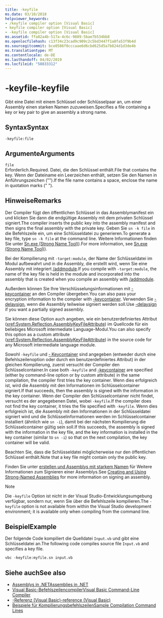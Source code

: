 ```yaml
---
title: -keyfile
ms.date: 03/10/2018
helpviewer_keywords:
- /keyfile compiler option [Visual Basic]
- keyfile compiler option [Visual Basic]
- -keyfile compiler option [Visual Basic]
ms.assetid: ffa82a4b-517a-4c6c-9889-5bae7b534bb8
ms.openlocfilehash: c13f34c23cad9c909c2c5bd3447f1a8fa53f9b4d
ms.sourcegitcommit: bce0586f0cccaae6d6cbd625d5a7b824d1d3de4b
ms.translationtype: MT
ms.contentlocale: de-DE
ms.lasthandoff: 04/02/2019
ms.locfileid: "58833312"
---
```

# <a name="-keyfile"></a><span data-ttu-id="f00a2-102">-keyfile</span><span class="sxs-lookup"><span data-stu-id="f00a2-102">-keyfile</span></span>
<span data-ttu-id="f00a2-103">Gibt eine Datei mit einem Schlüssel oder Schlüsselpaar an, um einer Assembly einen starken Namen zuzuweisen.</span><span class="sxs-lookup"><span data-stu-id="f00a2-103">Specifies a file containing a key or key pair to give an assembly a strong name.</span></span>  
  
## <a name="syntax"></a><span data-ttu-id="f00a2-104">Syntax</span><span class="sxs-lookup"><span data-stu-id="f00a2-104">Syntax</span></span>  
  
``` 
-keyfile:file  
```  
  
## <a name="arguments"></a><span data-ttu-id="f00a2-105">Argumente</span><span class="sxs-lookup"><span data-stu-id="f00a2-105">Arguments</span></span>  
 `file`  
 <span data-ttu-id="f00a2-106">Erforderlich.</span><span class="sxs-lookup"><span data-stu-id="f00a2-106">Required.</span></span> <span data-ttu-id="f00a2-107">Datei, die den Schlüssel enthält.</span><span class="sxs-lookup"><span data-stu-id="f00a2-107">File that contains the key.</span></span> <span data-ttu-id="f00a2-108">Wenn der Dateiname ein Leerzeichen enthält, setzen Sie den Namen in Anführungszeichen ("").</span><span class="sxs-lookup"><span data-stu-id="f00a2-108">If the file name contains a space, enclose the name in quotation marks (" ").</span></span>  
  
## <a name="remarks"></a><span data-ttu-id="f00a2-109">Hinweise</span><span class="sxs-lookup"><span data-stu-id="f00a2-109">Remarks</span></span>  
 <span data-ttu-id="f00a2-110">Der Compiler fügt den öffentlichen Schlüssel in das Assemblymanifest ein und klicken Sie dann die endgültige Assembly mit dem privaten Schlüssel signiert.</span><span class="sxs-lookup"><span data-stu-id="f00a2-110">The compiler inserts the public key into the assembly manifest and then signs the final assembly with the private key.</span></span> <span data-ttu-id="f00a2-111">Geben Sie `sn -k file` in die Befehlszeile ein, um eine Schlüsseldatei zu generieren.</span><span class="sxs-lookup"><span data-stu-id="f00a2-111">To generate a key file, type `sn -k file` at the command line.</span></span> <span data-ttu-id="f00a2-112">Weitere Informationen finden Sie unter [Sn.exe (Strong Name Tool)](../../../framework/tools/sn-exe-strong-name-tool.md)).</span><span class="sxs-lookup"><span data-stu-id="f00a2-112">For more information, see [Sn.exe (Strong Name Tool)](../../../framework/tools/sn-exe-strong-name-tool.md)).</span></span>  
  
 <span data-ttu-id="f00a2-113">Bei der Kompilierung mit `-target:module`, der Name der Schlüsseldatei im Modul aufbewahrt und in die Assembly, die erstellt wird, wenn Sie eine Assembly mit integriert [/addmodule](../../../visual-basic/reference/command-line-compiler/addmodule.md).</span><span class="sxs-lookup"><span data-stu-id="f00a2-113">If you compile with `-target:module`, the name of the key file is held in the module and incorporated into the assembly that is created when you compile an assembly with [/addmodule](../../../visual-basic/reference/command-line-compiler/addmodule.md).</span></span>  
  
 <span data-ttu-id="f00a2-114">Außerdem können Sie Ihre Verschlüsselungsinformationen mit [-keycontainer](../../../visual-basic/reference/command-line-compiler/keycontainer.md) an den Compiler übergeben.</span><span class="sxs-lookup"><span data-stu-id="f00a2-114">You can also pass your encryption information to the compiler with [-keycontainer](../../../visual-basic/reference/command-line-compiler/keycontainer.md).</span></span> <span data-ttu-id="f00a2-115">Verwenden Sie [-delaysign](../../../visual-basic/reference/command-line-compiler/delaysign.md), wenn die Assembly teilweise signiert werden soll.</span><span class="sxs-lookup"><span data-stu-id="f00a2-115">Use [-delaysign](../../../visual-basic/reference/command-line-compiler/delaysign.md) if you want a partially signed assembly.</span></span>  
  
 <span data-ttu-id="f00a2-116">Sie können diese Option auch angeben, wie ein benutzerdefiniertes Attribut (<xref:System.Reflection.AssemblyKeyFileAttribute>) im Quellcode für ein beliebiges Microsoft intermediate Language-Modul.</span><span class="sxs-lookup"><span data-stu-id="f00a2-116">You can also specify this option as a custom attribute (<xref:System.Reflection.AssemblyKeyFileAttribute>) in the source code for any Microsoft intermediate language module.</span></span>  
  
 <span data-ttu-id="f00a2-117">Sowohl `-keyfile` und [- Keycontainer](../../../visual-basic/reference/command-line-compiler/keycontainer.md) sind angegeben (entweder durch eine Befehlszeilenoption oder durch ein benutzerdefiniertes Attribut) in der gleichen Kompilierung, zuerst versucht der Compiler den Schlüsselcontainer.</span><span class="sxs-lookup"><span data-stu-id="f00a2-117">In case both `-keyfile` and [-keycontainer](../../../visual-basic/reference/command-line-compiler/keycontainer.md) are specified (either by command-line option or by custom attribute) in the same compilation, the compiler first tries the key container.</span></span> <span data-ttu-id="f00a2-118">Wenn dies erfolgreich ist, wird die Assembly mit den Informationen im Schlüsselcontainer signiert.</span><span class="sxs-lookup"><span data-stu-id="f00a2-118">If that succeeds, then the assembly is signed with the information in the key container.</span></span> <span data-ttu-id="f00a2-119">Wenn der Compiler den Schlüsselcontainer nicht findet, versucht es der angegebenen Datei, wobei `-keyfile`.</span><span class="sxs-lookup"><span data-stu-id="f00a2-119">If the compiler does not find the key container, it tries the file specified with `-keyfile`.</span></span> <span data-ttu-id="f00a2-120">Wenn dies erfolgreich ist, die Assembly mit den Informationen in der Schlüsseldatei signiert wird und die Schlüsselinformationen werden im Schlüsselcontainer installiert (ähnlich wie `sn -i`), damit bei der nächsten Kompilierung die Schlüsselcontainer gültig sein soll.</span><span class="sxs-lookup"><span data-stu-id="f00a2-120">If this succeeds, the assembly is signed with the information in the key file, and the key information is installed in the key container (similar to `sn -i`) so that on the next compilation, the key container will be valid.</span></span>  
  
 <span data-ttu-id="f00a2-121">Beachten Sie, dass die Schlüsseldatei möglicherweise nur den öffentlichen Schlüssel enthält.</span><span class="sxs-lookup"><span data-stu-id="f00a2-121">Note that a key file might contain only the public key.</span></span>  
  
 <span data-ttu-id="f00a2-122">Finden Sie unter [erstellen und Assemblys mit starkem Namen](../../../framework/app-domains/create-and-use-strong-named-assemblies.md) für Weitere Informationen zum Signieren einer Assemblys.</span><span class="sxs-lookup"><span data-stu-id="f00a2-122">See [Creating and Using Strong-Named Assemblies](../../../framework/app-domains/create-and-use-strong-named-assemblies.md) for more information on signing an assembly.</span></span>  
  
> [!NOTE]
>  <span data-ttu-id="f00a2-123">Die `-keyfile` Option ist nicht in der Visual Studio-Entwicklungsumgebung verfügbar, sondern nur, wenn Sie über die Befehlszeile kompilieren.</span><span class="sxs-lookup"><span data-stu-id="f00a2-123">The `-keyfile` option is not available from within the Visual Studio development environment; it is available only when compiling from the command line.</span></span>  
  
## <a name="example"></a><span data-ttu-id="f00a2-124">Beispiel</span><span class="sxs-lookup"><span data-stu-id="f00a2-124">Example</span></span>  
 <span data-ttu-id="f00a2-125">Der folgende Code kompiliert die Quelldatei `Input.vb` und gibt eine Schlüsseldatei an.</span><span class="sxs-lookup"><span data-stu-id="f00a2-125">The following code compiles source file `Input.vb` and specifies a key file.</span></span>  
  
```console  
vbc -keyfile:myfile.sn input.vb  
```  
  
## <a name="see-also"></a><span data-ttu-id="f00a2-126">Siehe auch</span><span class="sxs-lookup"><span data-stu-id="f00a2-126">See also</span></span>

- [<span data-ttu-id="f00a2-127">Assemblys in .NET</span><span class="sxs-lookup"><span data-stu-id="f00a2-127">Assemblies in .NET</span></span>](../../../standard/assembly/index.md)
- [<span data-ttu-id="f00a2-128">Visual Basic-Befehlszeilencompiler</span><span class="sxs-lookup"><span data-stu-id="f00a2-128">Visual Basic Command-Line Compiler</span></span>](../../../visual-basic/reference/command-line-compiler/index.md)
- [<span data-ttu-id="f00a2-129">-Referenz (Visual Basic)</span><span class="sxs-lookup"><span data-stu-id="f00a2-129">-reference (Visual Basic)</span></span>](../../../visual-basic/reference/command-line-compiler/reference.md)
- [<span data-ttu-id="f00a2-130">Beispiele für Kompilierungsbefehlszeilen</span><span class="sxs-lookup"><span data-stu-id="f00a2-130">Sample Compilation Command Lines</span></span>](../../../visual-basic/reference/command-line-compiler/sample-compilation-command-lines.md)
